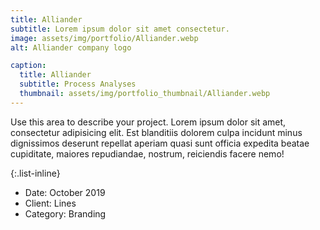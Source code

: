 ```yaml
---
title: Alliander
subtitle: Lorem ipsum dolor sit amet consectetur.
image: assets/img/portfolio/Alliander.webp
alt: Alliander company logo

caption:
  title: Alliander
  subtitle: Process Analyses
  thumbnail: assets/img/portfolio_thumbnail/Alliander.webp
---
```

Use this area to describe your project. Lorem ipsum dolor sit amet, consectetur adipisicing elit. Est blanditiis dolorem culpa incidunt minus dignissimos deserunt repellat aperiam quasi sunt officia expedita beatae cupiditate, maiores repudiandae, nostrum, reiciendis facere nemo!

{:.list-inline}
- Date: October 2019
- Client: Lines
- Category: Branding

